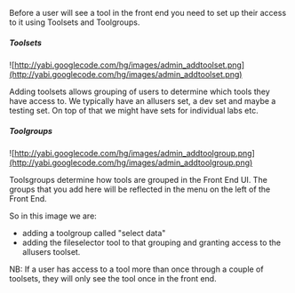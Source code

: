 Before a user will see a tool in the front end you need to set up their access to it using Toolsets and Toolgroups.

##### Toolsets #####

![http://yabi.googlecode.com/hg/images/admin_addtoolset.png](http://yabi.googlecode.com/hg/images/admin_addtoolset.png)

Adding toolsets allows grouping of users to determine which tools they have access to. We typically have an allusers set, a dev set and maybe a testing set. On top of that we might have sets for individual labs etc.


##### Toolgroups #####

![http://yabi.googlecode.com/hg/images/admin_addtoolgroup.png](http://yabi.googlecode.com/hg/images/admin_addtoolgroup.png)

Toolsgroups determine how tools are grouped in the Front End UI. The groups that you add here will be reflected in the menu on the left of the Front End.

So in this image we are:
  * adding a toolgroup called "select data"
  * adding the fileselector tool to that grouping and granting access to the allusers toolset.

NB: If a user has access to a tool more than once through a couple of toolsets, they will only see the tool once in the front end.